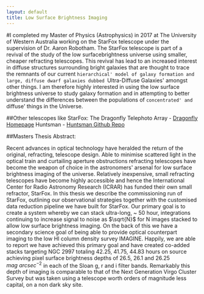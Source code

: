 ```yaml
---
layout: default
title: Low Surface Brightness Imaging
---
```


#I completed my Master of Physics (Astrophysics) in 2017 at The University of Western Australia working on the StarFox telescope under the supervision of Dr. Aaron Robotham. The StarFox telescope is part of a revival of the study of the low surfacebrightness universe using smaller, cheaper refracting telescopes. This revival has lead to an increased interest in diffuse structures surrounding bright galaxies that are thought to trace the remnants of our current `hierarchical' model of galaxy formation and large, diffuse dwarf galaxies dubbed `Ultra-Diffuse Galaxies' amongst other things. I am therefore highly interested in using the low surface brightness universe to study galaxy formation and in attempting to better understand the differences between the populations of `concentrated' and `diffuse' things in the Universe. 

##Other telescopes like StarFox:
The Dragonfly Telephoto Array - [Dragonfly Homepage](https://www.dragonflytelescope.org/)
Huntsman - [Huntsman Github Repo](https://github.com/AstroHuntsman)

##Masters Thesis Abstract:

Recent advances in optical technology have heralded the return of the original, refracting, telescope design. Able to minimise scattered light in the optical train and curtailing aperture obstructions refracting telescopes have become the weapon of choice in the astronomers' arsenal for low surface brightness imaging of the universe. Relatively inexpensive, small refracting telescopes have become highly accessible and hence the International Center for Radio Astronomy Research (ICRAR) has funded their own small refractor, StarFox. In this thesis we describe the commissioning run of StarFox, outlining our observational strategies together with the customised data reduction pipeline we have built for StarFox. Our primary goal is to create a system whereby we can stack ultra-long, ~ 50 hour, integrations continuing to increase signal to noise as $\sqrt{N}$ for N images stacked to allow low surface brightness imaging. On the back of this we have a secondary science goal of being able to provide optical counterpart imaging to the low HI column density survey IMAGINE. Happily, we are able to report we have achieved this primary goal and have created co-added stacks targeting NGC 2997 totaling 42.25, 41.75, 44.83 hours on source achieving pixel surface brightness depths of 26.5, 26.1 and 26.25 $mag\ arcsec^{-2}$ in each of the Sloan g, r and i filter bands. Remarkably this depth of imaging is comparable to that of the Next Generation Virgo Cluster Survey but was taken using a telescope worth orders of magnitude less capital, on a non dark sky site.
